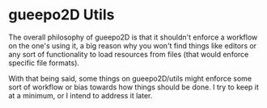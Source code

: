 # gueepo2D Utils

The overall philosophy of gueepo2D is that it shouldn't enforce a workflow on the one's using it, a big reason why you won't find things like editors or any sort of functionality to load resources from files (that would enforce specific file formats).

With that being said, some things on gueepo2D/utils might enforce some sort of workflow or bias towards how things should be done. I try to keep it at a minimum, or I intend to address it later.